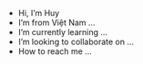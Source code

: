 -  Hi, I’m Huy
-  I’m from Việt Nam ...
-  I’m currently learning ...
-  I’m looking to collaborate on ...
-  How to reach me ...

<!---
Huyridofu/Huyridofu is a ✨ special ✨ repository because its `README.md` (this file) appears on your GitHub profile.
You can click the Preview link to take a look at your changes.
--->
